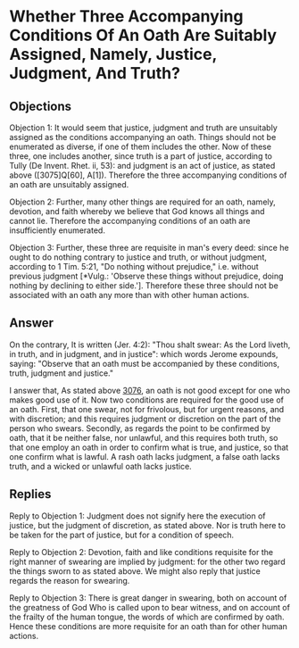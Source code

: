 # Whether Three Accompanying Conditions Of An Oath Are Suitably Assigned, Namely, Justice, Judgment, And Truth?

## Objections

Objection 1: It would seem that justice, judgment and truth are unsuitably assigned as the conditions accompanying an oath. Things should not be enumerated as diverse, if one of them includes the other. Now of these three, one includes another, since truth is a part of justice, according to Tully (De Invent. Rhet. ii, 53): and judgment is an act of justice, as stated above ([3075]Q[60], A[1]). Therefore the three accompanying conditions of an oath are unsuitably assigned.

Objection 2: Further, many other things are required for an oath, namely, devotion, and faith whereby we believe that God knows all things and cannot lie. Therefore the accompanying conditions of an oath are insufficiently enumerated.

Objection 3: Further, these three are requisite in man's every deed: since he ought to do nothing contrary to justice and truth, or without judgment, according to 1 Tim. 5:21, "Do nothing without prejudice," i.e. without previous judgment [*Vulg.: 'Observe these things without prejudice, doing nothing by declining to either side.']. Therefore these three should not be associated with an oath any more than with other human actions.

## Answer

On the contrary, It is written (Jer. 4:2): "Thou shalt swear: As the Lord liveth, in truth, and in judgment, and in justice": which words Jerome expounds, saying: "Observe that an oath must be accompanied by these conditions, truth, judgment and justice."

I answer that, As stated above [3076](A[2]), an oath is not good except for one who makes good use of it. Now two conditions are required for the good use of an oath. First, that one swear, not for frivolous, but for urgent reasons, and with discretion; and this requires judgment or discretion on the part of the person who swears. Secondly, as regards the point to be confirmed by oath, that it be neither false, nor unlawful, and this requires both truth, so that one employ an oath in order to confirm what is true, and justice, so that one confirm what is lawful. A rash oath lacks judgment, a false oath lacks truth, and a wicked or unlawful oath lacks justice.

## Replies

Reply to Objection 1: Judgment does not signify here the execution of justice, but the judgment of discretion, as stated above. Nor is truth here to be taken for the part of justice, but for a condition of speech.

Reply to Objection 2: Devotion, faith and like conditions requisite for the right manner of swearing are implied by judgment: for the other two regard the things sworn to as stated above. We might also reply that justice regards the reason for swearing.

Reply to Objection 3: There is great danger in swearing, both on account of the greatness of God Who is called upon to bear witness, and on account of the frailty of the human tongue, the words of which are confirmed by oath. Hence these conditions are more requisite for an oath than for other human actions.